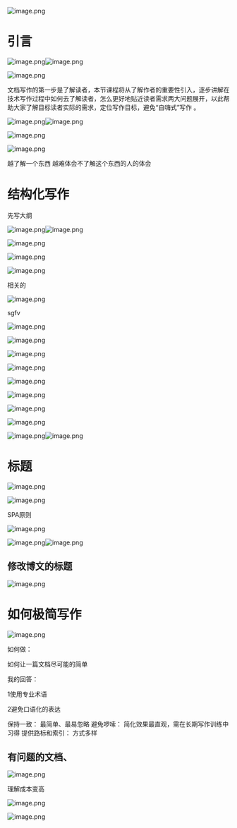 ![image.png](./assets/image.png)

# 引言

![image.png](./assets/1702909248527-image.png)![image.png](./assets/1702909281353-image.png)

![image.png](./assets/1702909287643-image.png)

文档写作的第一步是了解读者，本节课程将从了解作者的重要性引入，逐步讲解在技术写作过程中如何去了解读者，怎么更好地贴近读者需求两大问题展开，以此帮助大家了解目标读者实际的需求，定位写作目标，避免“自嗨式”写作 。

![image.png](./assets/1702909450071-image.png)![image.png](./assets/1702909509243-image.png)

![image.png](./assets/1702909512120-image.png)

![image.png](./assets/1702909625726-image.png)

越了解一个东西 越难体会不了解这个东西的人的体会

# 结构化写作

先写大纲

![image.png](./assets/1702994090021-image.png)![image.png](./assets/1702994109240-image.png)

![image.png](./assets/1702994150307-image.png)

![image.png](./assets/1702994232134-image.png)

![image.png](./assets/1702994262281-image.png)

相关的

![image.png](./assets/1702994321971-image.png)

sgfv

![image.png](./assets/1703169960229-image.png)

![image.png](./assets/1703169989511-image.png)

![image.png](./assets/1703170102501-image.png)

![image.png](./assets/1703170136288-image.png)

![image.png](./assets/1703170151035-image.png)

![image.png](./assets/1703170231426-image.png)

![image.png](./assets/1703170262257-image.png)

![image.png](./assets/1703170293654-image.png)

![image.png](./assets/1703170375211-image.png)![image.png](./assets/1703170402808-image.png)




# 标题

![image.png](./assets/1703337071796-image.png)


![image.png](./assets/1703337238841-image.png)




SPA原则

![image.png](./assets/1703337261758-image.png)

![image.png](./assets/1703337402931-image.png)![image.png](./assets/1703337457154-image.png)


## 修改博文的标题

![image.png](./assets/1703337468161-image.png)


# 如何极简写作


![image.png](./assets/1703337778225-image.png)



如何做：

如何让一篇文档尽可能的简单

我的回答：

1使用专业术语

2避免口语化的表达


保持一致：
最简单、最易忽略
避免啰嗦：
简化效果最直观，需在长期写作训练中习得
提供路标和索引：
方式多样


## 有问题的文档、

![image.png](./assets/1703338110904-image.png)


理解成本变高 

![image.png](./assets/1703338234451-image.png)

![image.png](./assets/1703338301766-image.png)
